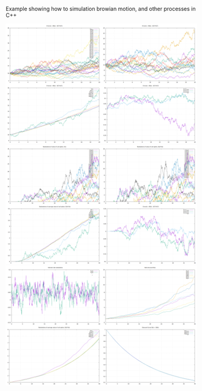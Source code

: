 
Example showing how to simulation browian motion, and other processes in C++


![GitHub Logo](GithubAssets/RiskNeutralBrownianMotion.png)
![GitHub Logo](GithubAssets/CallOption.png)
![GitHub Logo](GithubAssets/BankAccount.png)
